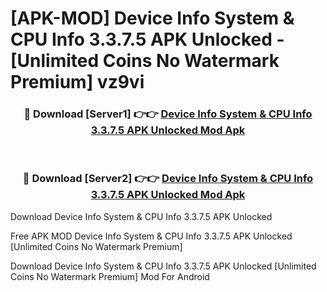 # [APK-MOD] Device Info  System & CPU Info 3.3.7.5 APK Unlocked - [Unlimited Coins No Watermark Premium] vz9vi



<div align="center">
<h3>🔴 Download [Server1] 👉👉 <a href="https://momento.my/?title=Device_Info__System_&_CPU_Info_3.3.7.5_APK_Unlocked">Device Info  System & CPU Info 3.3.7.5 APK Unlocked Mod Apk</a></h3><br>

<h3>🔴 Download [Server2] 👉👉 <a href="https://momento.my/?title=Device_Info__System_&_CPU_Info_3.3.7.5_APK_Unlocked">Device Info  System & CPU Info 3.3.7.5 APK Unlocked Mod Apk</a></h3>
</div>



Download Device Info  System & CPU Info 3.3.7.5 APK Unlocked 

Free APK MOD Device Info  System & CPU Info 3.3.7.5 APK Unlocked [Unlimited Coins No Watermark Premium]

Download Device Info  System & CPU Info 3.3.7.5 APK Unlocked [Unlimited Coins No Watermark Premium] Mod For Android
